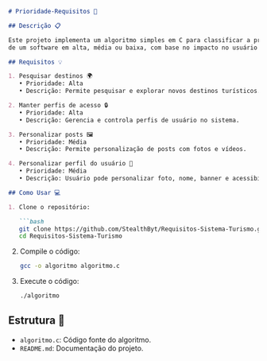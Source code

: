 ```markdown
# Prioridade-Requisitos 📝

## Descrição 📋

Este projeto implementa um algoritmo simples em C para classificar a prioridade de requisitos
de um software em alta, média ou baixa, com base no impacto no usuário e na viabilidade técnica.

## Requisitos 💡

1. Pesquisar destinos 🌍
   • Prioridade: Alta
   • Descrição: Permite pesquisar e explorar novos destinos turísticos.

2. Manter perfis de acesso 🔒
   • Prioridade: Alta
   • Descrição: Gerencia e controla perfis de usuário no sistema.

3. Personalizar posts 🖼️
   • Prioridade: Média
   • Descrição: Permite personalização de posts com fotos e vídeos.

4. Personalizar perfil do usuário 👤
   • Prioridade: Média
   • Descrição: Usuário pode personalizar foto, nome, banner e acessibilidade.

## Como Usar 💻

1. Clone o repositório:

   ```bash
   git clone https://github.com/StealthByt/Requisitos-Sistema-Turismo.git
   cd Requisitos-Sistema-Turismo
   ```

2. Compile o código:

   ```bash
   gcc -o algoritmo algoritmo.c
   ```

3. Execute o código:

   ```bash
   ./algoritmo
   ```

## Estrutura 📂

- `algoritmo.c`: Código fonte do algoritmo.
- `README.md`: Documentação do projeto.
